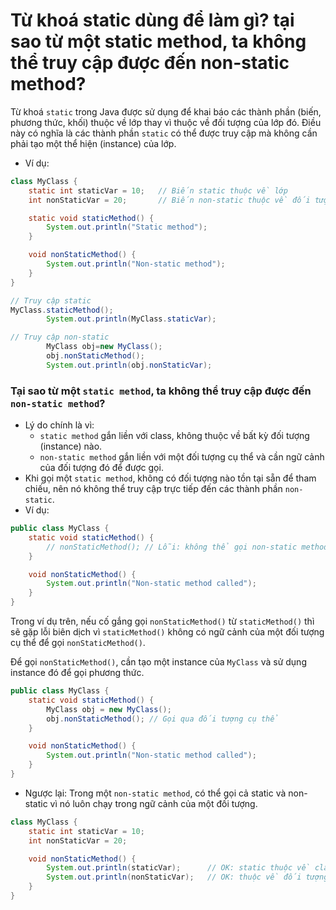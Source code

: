 # Từ khoá static dùng để làm gì? tại sao từ một static method, ta không thể truy cập được đến non-static method?

Từ khoá `static` trong Java được sử dụng để khai báo các thành phần (biến, phương thức, khối) thuộc về lớp thay vì thuộc
về đối tượng của lớp đó. Điều này có nghĩa là các thành phần `static` có thể được truy cập mà không cần phải tạo một thể
hiện (instance) của lớp.

- Ví dụ:

```java
class MyClass {
    static int staticVar = 10;   // Biến static thuộc về lớp
    int nonStaticVar = 20;       // Biến non-static thuộc về đối tượng

    static void staticMethod() {
        System.out.println("Static method");
    }

    void nonStaticMethod() {
        System.out.println("Non-static method");
    }
}

// Truy cập static
MyClass.staticMethod();
        System.out.println(MyClass.staticVar);

// Truy cập non-static
        MyClass obj=new MyClass();
        obj.nonStaticMethod();
        System.out.println(obj.nonStaticVar);

```

### Tại sao từ một `static method`, ta không thể truy cập được đến `non-static method`?

- Lý do chính là vì:
    - `static method` gắn liền với class, không thuộc về bất kỳ đối tượng (instance) nào.
    - `non-static method` gắn liền với một đối tượng cụ thể và cần ngữ cảnh của đối tượng đó để được gọi.
- Khi gọi một `static method`, không có đối tượng nào tồn tại sẵn để tham chiếu, nên nó không thể truy cập trực tiếp đến
  các thành phần `non-static`.
- Ví dụ:

```java
public class MyClass {
    static void staticMethod() {
        // nonStaticMethod(); // Lỗi: không thể gọi non-static method từ static method
    }

    void nonStaticMethod() {
        System.out.println("Non-static method called");
    }
}
```

Trong ví dụ trên, nếu cố gắng gọi `nonStaticMethod()` từ `staticMethod()` thì sẽ gặp lỗi biên dịch vì `staticMethod()`
không có ngữ cảnh của một đối tượng cụ thể để gọi `nonStaticMethod()`.

Để gọi `nonStaticMethod()`, cần tạo một instance của `MyClass` và sử dụng instance đó để gọi phương thức.

```java
public class MyClass {
    static void staticMethod() {
        MyClass obj = new MyClass();
        obj.nonStaticMethod(); // Gọi qua đối tượng cụ thể
    }

    void nonStaticMethod() {
        System.out.println("Non-static method called");
    }
}
```

- Ngược lại: Trong một `non-static method`, có thể gọi cả static và non-static vì nó luôn chạy trong ngữ cảnh của một
  đối tượng.

```java
class MyClass {
    static int staticVar = 10;
    int nonStaticVar = 20;

    void nonStaticMethod() {
        System.out.println(staticVar);      // OK: static thuộc về class
        System.out.println(nonStaticVar);   // OK: thuộc về đối tượng hiện tại
    }
}
```